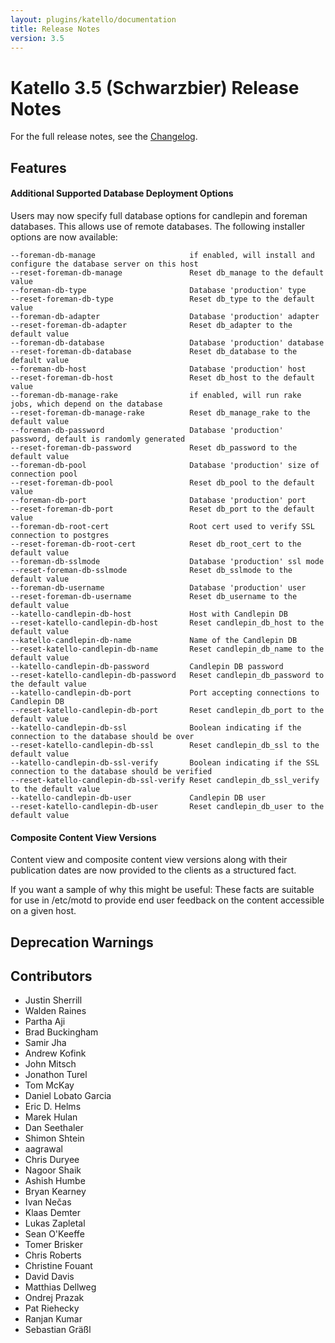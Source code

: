 ```yaml
---
layout: plugins/katello/documentation
title: Release Notes
version: 3.5
---
```


# Katello 3.5 (Schwarzbier) Release Notes

For the full release notes, see the [Changelog](https://github.com/Katello/katello/blob/KATELLO-3.5/CHANGELOG.md).

## Features

#### Additional Supported Database Deployment Options

Users may now specify full database options for candlepin and foreman databases.
This allows use of remote databases. The following installer options are now available:

```
--foreman-db-manage                     if enabled, will install and configure the database server on this host
--reset-foreman-db-manage               Reset db_manage to the default value
--foreman-db-type                       Database 'production' type
--reset-foreman-db-type                 Reset db_type to the default value
--foreman-db-adapter                    Database 'production' adapter
--reset-foreman-db-adapter              Reset db_adapter to the default value
--foreman-db-database                   Database 'production' database
--reset-foreman-db-database             Reset db_database to the default value
--foreman-db-host                       Database 'production' host
--reset-foreman-db-host                 Reset db_host to the default value
--foreman-db-manage-rake                if enabled, will run rake jobs, which depend on the database
--reset-foreman-db-manage-rake          Reset db_manage_rake to the default value
--foreman-db-password                   Database 'production' password, default is randomly generated
--reset-foreman-db-password             Reset db_password to the default value
--foreman-db-pool                       Database 'production' size of connection pool
--reset-foreman-db-pool                 Reset db_pool to the default value
--foreman-db-port                       Database 'production' port
--reset-foreman-db-port                 Reset db_port to the default value
--foreman-db-root-cert                  Root cert used to verify SSL connection to postgres
--reset-foreman-db-root-cert            Reset db_root_cert to the default value
--foreman-db-sslmode                    Database 'production' ssl mode
--reset-foreman-db-sslmode              Reset db_sslmode to the default value
--foreman-db-username                   Database 'production' user
--reset-foreman-db-username             Reset db_username to the default value
--katello-candlepin-db-host             Host with Candlepin DB
--reset-katello-candlepin-db-host       Reset candlepin_db_host to the default value
--katello-candlepin-db-name             Name of the Candlepin DB
--reset-katello-candlepin-db-name       Reset candlepin_db_name to the default value
--katello-candlepin-db-password         Candlepin DB password
--reset-katello-candlepin-db-password   Reset candlepin_db_password to the default value
--katello-candlepin-db-port             Port accepting connections to Candlepin DB
--reset-katello-candlepin-db-port       Reset candlepin_db_port to the default value
--katello-candlepin-db-ssl              Boolean indicating if the connection to the database should be over
--reset-katello-candlepin-db-ssl        Reset candlepin_db_ssl to the default value
--katello-candlepin-db-ssl-verify       Boolean indicating if the SSL connection to the database should be verified
--reset-katello-candlepin-db-ssl-verify Reset candlepin_db_ssl_verify to the default value
--katello-candlepin-db-user             Candlepin DB user
--reset-katello-candlepin-db-user       Reset candlepin_db_user to the default value
```

#### Composite Content View Versions

Content view and composite content view versions along with their publication dates are now provided to the clients as a structured fact.

If you want a sample of why this might be useful: These facts are suitable for use in /etc/motd to provide end user feedback on the content accessible on a given host.

## Deprecation Warnings

## Contributors

 - Justin Sherrill
 - Walden Raines
 - Partha Aji
 - Brad Buckingham
 - Samir Jha
 - Andrew Kofink
 - John Mitsch
 - Jonathon Turel
 - Tom McKay
 - Daniel Lobato Garcia
 - Eric D. Helms
 - Marek Hulan
 - Dan Seethaler
 - Shimon Shtein
 - aagrawal
 - Chris Duryee
 - Nagoor Shaik
 - Ashish Humbe
 - Bryan Kearney
 - Ivan Nečas
 - Klaas Demter
 - Lukas Zapletal
 - Sean O\'Keeffe
 - Tomer Brisker
 - Chris Roberts
 - Christine Fouant
 - David Davis
 - Matthias Dellweg
 - Ondrej Prazak
 - Pat Riehecky
 - Ranjan Kumar
 - Sebastian Gräßl
